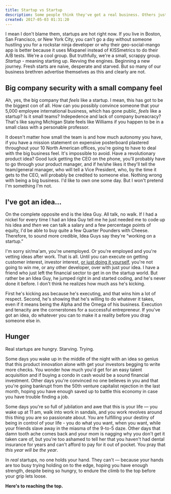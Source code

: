```yaml
---
title: Startup vs Startup
description: Some people think they've got a real business. Others just want to play founder on TV.
created: 2017-05-03 01:31:20
---
```


I mean I don't blame them, startups are hot right now. If you live in Boston, San Francisco, or New York City, you can't go a day without someone hustling you for a rockstar ninja developer or why their geo-social-mango app is better because it uses Mixpanel instead of KISSmetrics to do their A/B tests. We're a cool group. But truthfully, we're a small, scrappy group. *Startup* - meaning starting up. Revving the engines. Beginning a new journey. Fresh starts are naive, desperate and starved. But so many of our business brethren advertise themselves as this and clearly are not.

## Big company security with a small company feel

Ah, yes, the big company that _feels_ like a startup. I mean, this has got to be the biggest con of all. How can you possibly convince someone that your 5,000 employee international business, which has gone public, _feels_ like a startup? Is it small teams? Indepedence and lack of company bureacracy? That's like saying Michigan State feels like Williams if you happen to be in a small class with a personable professor.

It doesn't matter how small the team is and how much autonomy you have, if you have a mission statement on expensive posterboard plastered throughout your 10 North American offices, you're going to have to deal with the big business feel. It's impossible to avoid. Have a revolutionary product idea? Good luck getting the CEO on the phone, you'll probably have to go through your product manager, and if he/she likes it they'll tell the team/general manager, who will tell a Vice President, who, by the time it gets to the CEO, will probably be credited to someone else. Nothing wrong with being a big business. I'd like to own one some day. But I won't pretend I'm something I'm not.

## I've got an idea...

On the complete opposite end is the Idea Guy. All talk, no walk. If I had a nickel for every time I had an Idea Guy tell me he just needed me to code up his idea and *then* we can talk a salary and a few percentage points of equity, I'd be able to buy quite a few Quarter Pounders with Cheese. Therefore, to sound more credible, Idea Guys say they're “working on a startup.”

I'm sorry sir/ma'am, you're unemployed. Or you're employed and you're vetting ideas after work. That is all. Until you can execute on getting customer interest, investor interest, [or just doing it yourself](http://www.codeschool.com/), you're not going to win me, or any other developer, over with just your idea. I have a friend who just left the financial sector to get in on the startup world. But rather be an Idea Guy, he jumped right in and started coding, and he's never done it before. I don't think he realizes how much ass he's kicking.

First he's kicking ass because he's executing, and that wins him a lot of respect. Second, he's showing that he's willing to do whatever it takes, even if it means being the Alpha and the Omega of his business. Execution and tenacity are the cornerstones for a successful entrepreneur. If you've got an idea, do whatever you can to make it a reality before you drag someone else in.

## Hunger

Real startups are hungry. Starving. Trying.

Some days you wake up in the middle of the night with an idea so genius that this product innovation alone with get your investors begging to write more checks. You wonder how much you'd get for an easy talent acquisition and if buying a condo in cash would be a sound financial investment. Other days you're convinced no one believes in you and that you're going bankrupt from the 50th venture capitalist rejection in the last month, hoping you have enough saved up to battle this economy in case you have trouble finding a job.

Some days you're so full of jubilation and awe that this is your life — you wake up at 11 am, walk into work in sandals, and you work revolves around this thing you are so passionate about. You are fulfilling your destiny of being in control of your life - you do what you want, when you want, while your friends slave away in the miasma of the 9-to-5 daze. Other days that damn tooth ache comes back and your mom is nagging why you don't get it taken care of, but you're too ashamed to tell her that you haven't had dental insurance for years and can't afford to pay for it out of pocket. You pray that _this year will be the year_.

In _real_ startups, no one holds your hand. They can't — because your hands are too busy trying holding on to the edge, hoping you have enough strength, despite being so hungry, to endure the climb to the top before your grip lets loose.

**Here's to reaching the top.**

